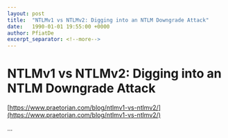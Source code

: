 ```yaml
---
layout: post
title:  "NTLMv1 vs NTLMv2: Digging into an NTLM Downgrade Attack"
date:   1990-01-01 19:55:00 +0000
author: PfiatDe
excerpt_separator: <!--more-->
---
```


# NTLMv1 vs NTLMv2: Digging into an NTLM Downgrade Attack

[https://www.praetorian.com/blog/ntlmv1-vs-ntlmv2/](https://www.praetorian.com/blog/ntlmv1-vs-ntlmv2/)

...
<!--more-->
